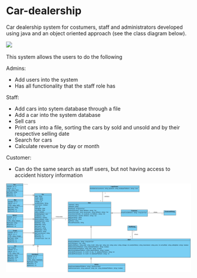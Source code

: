 # Car-dealership
Car dealership system for costumers, staff and administrators developed using java and an object oriented approach (see the class diagram below).

![](GIFcarDealership.gif)

This system allows the users to do the following

Admins:
- Add users into the system
- Has all functionality that the staff role has

Staff:
- Add cars into sytem database through a file
- Add a car into the system database
- Sell cars
- Print cars into a file, sorting the cars by sold and unsold and by their respective selling date
- Search for cars
- Calculate revenue by day or month

Customer:
- Can do the same search as staff users, but not having access to accident history information

![Class Diagram](classDiagram.jpg)
